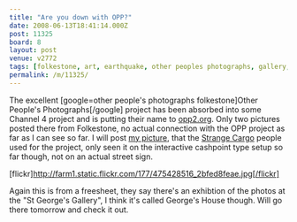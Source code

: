 ```yaml
---
title: "Are you down with OPP?"
date: 2008-06-13T18:41:14.000Z
post: 11325
board: 8
layout: post
venue: v2772
tags: [folkestone, art, earthquake, other peoples photographs, gallery, old high street]
permalink: /m/11325/
---
```

The excellent [google=other people's photographs folkestone]Other People's Photographs[/google] project has been absorbed into some Channel 4 project and is putting their name to <a href="http://www.opp2.org">opp2.org</a>. Only two pictures posted there from Folkestone, no actual connection with the OPP project as far as I can see so far. I will post <a href="http://www.folkestonegerald.com/m/10164/10164/Folkestone+earthquake%21">my picture</a>, that the <a href="http://www.strangecargo.org.uk/">Strange Cargo</a> people used for the project, only seen it on the interactive cashpoint type setup so far though, not on an actual street sign.

[flickr]http://farm1.static.flickr.com/177/475428516_2bfed8feae.jpg[/flickr]

Again this is from a freesheet, they say there's an exhibtion of the photos at the "St George's Gallery", I think it's called George's House though. Will go there tomorrow and check it out.
